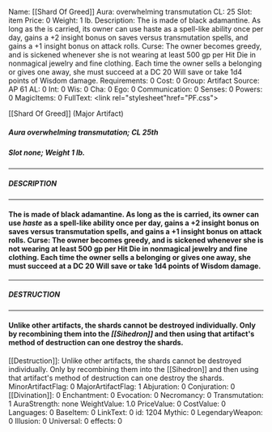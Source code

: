 Name: [[Shard Of Greed]]
Aura: overwhelming transmutation
CL: 25
Slot: item
Price: 0
Weight: 1 lb.
Description: The is made of black adamantine. As long as the is carried, its owner can use haste as a spell-like ability once per day, gains a +2 insight bonus on saves versus transmutation spells, and gains a +1 insight bonus on attack rolls. Curse: The owner becomes greedy, and is sickened whenever she is not wearing at least 500 gp per Hit Die in nonmagical jewelry and fine clothing. Each time the owner sells a belonging or gives one away, she must succeed at a DC 20 Will save or take 1d4 points of Wisdom damage.
Requirements: 0
Cost: 0
Group: Artifact
Source: AP 61
AL: 0
Int: 0
Wis: 0
Cha: 0
Ego: 0
Communication: 0
Senses: 0
Powers: 0
MagicItems: 0
FullText: <link rel="stylesheet"href="PF.css"><div class="heading"><p class="alignleft">[[Shard Of Greed]] (Major Artifact)</p><div style="clear: both;"></div></div><div><h5><b>Aura </b>overwhelming transmutation; <b>CL </b>25th</h5><h5><b>Slot </b>none; <b>Weight </b>1 lb.</h5></div><hr/><div><h5><b>DESCRIPTION</b></h5></div><hr/><div><h4><p>The is made of black adamantine. As long as the is carried, its owner can use <i>haste</i> as a spell-like ability once per day, gains a +2 insight bonus on saves versus transmutation spells, and gains a +1 insight bonus on attack rolls. <b>Curse</b>: The owner becomes greedy, and is sickened whenever she is not wearing at least 500 gp per Hit Die in nonmagical jewelry and fine clothing. Each time the owner sells a belonging or gives one away, she must succeed at a DC 20 Will save or take 1d4 points of Wisdom damage.</p></h4></div><hr/><div><h5><b>DESTRUCTION</b></h5></div><hr/><div><h4><p>Unlike other artifacts, the shards cannot be destroyed individually. Only by recombining them into the <i>[[Sihedron]]</i> and then using that artifact's method of destruction can one destroy the shards.</p></h4></div>
[[Destruction]]: Unlike other artifacts, the shards cannot be destroyed individually. Only by recombining them into the [[Sihedron]] and then using that artifact's method of destruction can one destroy the shards.
MinorArtifactFlag: 0
MajorArtifactFlag: 1
Abjuration: 0
Conjuration: 0
[[Divination]]: 0
Enchantment: 0
Evocation: 0
Necromancy: 0
Transmutation: 1
AuraStrength: none
WeightValue: 1.0
PriceValue: 0
CostValue: 0
Languages: 0
BaseItem: 0
LinkText: 0
id: 1204
Mythic: 0
LegendaryWeapon: 0
Illusion: 0
Universal: 0
effects: 0
